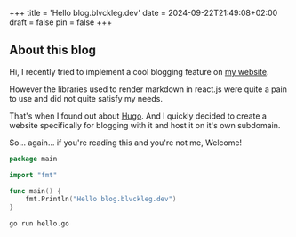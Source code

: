 +++
title = 'Hello blog.blvckleg.dev'
date = 2024-09-22T21:49:08+02:00
draft = false
pin =  false
+++

## About this blog

Hi, I recently tried to implement a cool blogging feature on [my website](https://blvckleg.dev).

However the libraries used to render markdown in react.js were quite a pain to use and did not quite satisfy my needs.

That's when I found out about [Hugo](https://gohugo.io). And I quickly decided to create a website specifically for blogging with it and host it on it's own subdomain.

So... again... if you're reading this and you're not me, Welcome!

```go
package main

import "fmt"

func main() {
    fmt.Println("Hello blog.blvckleg.dev")
}
```

```bash
go run hello.go
```
